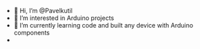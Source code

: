 - 👋 Hi, I’m @Pavelkutil
- 👀 I’m interested in Arduino projects
- 🌱 I’m currently learning code and built any device with Arduino components
- 

<!---
Pavelkutil/Pavelkutil is a ✨ special ✨ repository because its `README.md` (this file) appears on your GitHub profile.
You can click the Preview link to take a look at your changes.
--->
